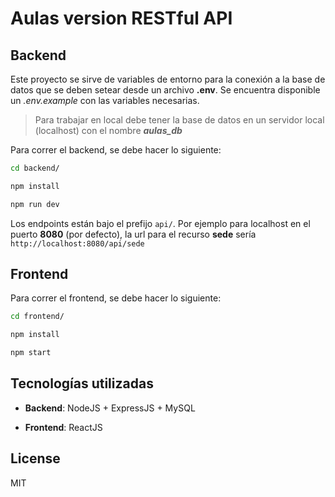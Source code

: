 Aulas version RESTful API
==================================

Backend
---------------

Este proyecto se sirve de variables de entorno para la conexión a la base de datos
que se deben setear desde un archivo **.env**. Se encuentra disponible un *.env.example* con las variables necesarias.
> Para trabajar en local debe tener la base de datos en un servidor local (localhost) con el nombre  ***aulas_db***

Para correr el backend, se debe hacer lo siguiente:

```sh
cd backend/

npm install

npm run dev

```

Los endpoints están bajo el prefijo `api/`. Por ejemplo para localhost en el puerto **8080** (por defecto), la url para el recurso **sede** sería `http://localhost:8080/api/sede`

Frontend
------

Para correr el frontend, se debe hacer lo siguiente:

```sh
cd frontend/

npm install

npm start

```

Tecnologías utilizadas
-------

- **Backend**: NodeJS + ExpressJS + MySQL

- **Frontend**: ReactJS

License
-------

MIT
